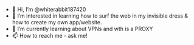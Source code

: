 - 👋 Hi, I’m @whiterabbit187420
- 👀 I’m interested in learning how to surf the web in my invisible dress & how to create my own app/website.
- 🌱 I’m currently learning about VPNs and wth is a PROXY
- 📫 How to reach me - ask me!

<!---
whiterabbit187420/whiterabbit187420 is a ✨ special ✨ repository because its `README.md` (this file) appears on your GitHub profile.
You can click the Preview link to take a look at your changes.
--->
